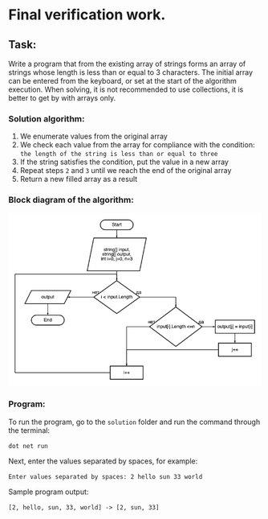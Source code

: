 # Final verification work.

## Task:
Write a program that from the existing array of strings forms an array of strings whose length is less than or equal to 3 characters. The initial array can be entered from the keyboard, or set at the start of the algorithm execution. When solving, it is not recommended to use collections, it is better to get by with arrays only.

### Solution algorithm:
1. We enumerate values from the original array
2. We check each value from the array for compliance with the condition: `the length of the string is less than or equal to three`
3. If the string satisfies the condition, put the value in a new array
4. Repeat steps `2` and `3` until we reach the end of the original array
5. Return a new filled array as a result

### Block diagram of the algorithm:
![diagram](diagram.png)

### Program:
To run the program, go to the `solution` folder and run the command through the terminal:
```
dot net run
```
Next, enter the values separated by spaces, for example:
```
Enter values separated by spaces: 2 hello sun 33 world
```
Sample program output:
```
[2, hello, sun, 33, world] -> [2, sun, 33]
```
